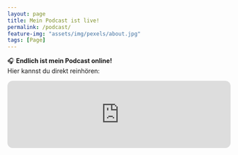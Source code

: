 ```yaml
---
layout: page
title: Mein Podcast ist live!
permalink: /podcast/
feature-img: "assets/img/pexels/about.jpg"
tags: [Page]
---
```



🎧 **Endlich ist mein Podcast online!**  
Hier kannst du direkt reinhören:

<iframe style="border-radius:12px" src="https://open.spotify.com/embed/show/DEIN_ID" width="100%" height="152" frameborder="0" allow="autoplay; clipboard-write; encrypted-media; picture-in-picture"></iframe>
